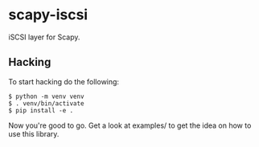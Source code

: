 # scapy-iscsi

iSCSI layer for Scapy.

## Hacking

To start hacking do the following:

```
$ python -m venv venv
$ . venv/bin/activate
$ pip install -e .
```

Now you're good to go. Get a look at examples/ to get the idea on how to use
this library.
